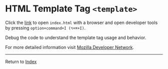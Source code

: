 # HTML Template Tag `<template>`

Click the [link](index.html) to open `index.html` with a browser and open developer tools by pressing `option+command+I (⌥+⌘+I)`.

Debug the code to understand the template tag usage and behavior.

For more detailed information visit [Mozilla Developer Network](https://developer.mozilla.org/en-US/docs/Web/HTML/Element/template).

---
Return to [Index](../../README.md)